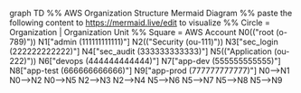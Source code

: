 graph TD
%% AWS Organization Structure Mermaid Diagram
%% paste the following content to https://mermaid.live/edit to visualize
%% Circle = Organization | Organization Unit
%% Square = AWS Account
N0(("root
(o-789)"))
N1["admin
(111111111111)"]
N2(("Security
(ou-111)"))
N3["sec_login
(222222222222)"]
N4["sec_audit
(333333333333)"]
N5(("Application
(ou-222)"))
N6["devops
(444444444444)"]
N7["app-dev
(555555555555)"]
N8["app-test
(666666666666)"]
N9["app-prod
(777777777777)"]
N0-->N1
N0-->N2
N0-->N5
N2-->N3
N2-->N4
N5-->N6
N5-->N7
N5-->N8
N5-->N9